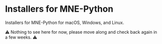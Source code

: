 # Installers for MNE-Python

Installers for MNE-Python for macOS, Windows, and Linux.

⚠️ Nothing to see here for now, please move along and check back again in a few
weeks. ⚠️
